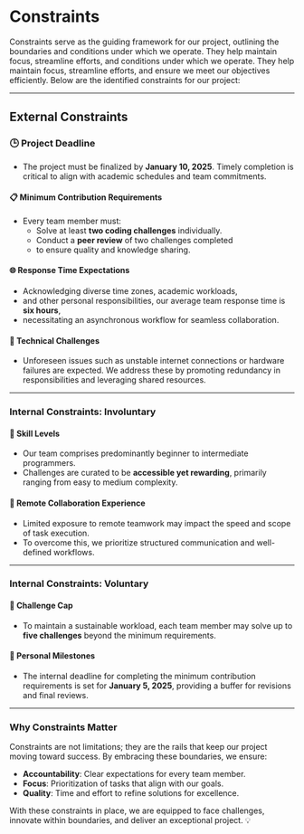 # Constraints  

Constraints serve as the guiding framework for our project,
outlining the boundaries
and conditions under which we operate. They help maintain focus,
streamline efforts, and conditions under which we operate.
They help maintain focus, streamline efforts,
and ensure we meet our objectives efficiently.
Below are the identified constraints
for our project:  

---

## **External Constraints**  

### 🕒 **Project Deadline**  

- The project must be finalized by **January 10, 2025**. Timely completion
  is critical to align with academic schedules and team commitments.  

#### 📋 **Minimum Contribution Requirements**  

- Every team member must:  
  - Solve at least **two coding challenges** individually.  
  - Conduct a **peer review** of two challenges completed
  - to ensure quality and knowledge sharing.  

#### 🌐 **Response Time Expectations**  

- Acknowledging diverse time zones, academic workloads,
- and other personal responsibilities, our average team response time is **six hours**,
- necessitating an asynchronous workflow for seamless collaboration.

#### 🚨 **Technical Challenges**  

- Unforeseen issues such as unstable internet connections or hardware failures
  are expected. We address these by promoting redundancy in responsibilities
  and leveraging shared resources.  

---

### **Internal Constraints: Involuntary**  

#### 🧠 **Skill Levels**  

- Our team comprises predominantly beginner to intermediate programmers.
- Challenges are curated to be **accessible yet rewarding**, primarily ranging
  from easy to medium complexity.  

#### 🤝 **Remote Collaboration Experience**  

- Limited exposure to remote teamwork may impact the speed and scope of task
  execution.
- To overcome this, we prioritize structured communication
  and well-defined workflows.  

---

### **Internal Constraints: Voluntary**  

#### 🚀 **Challenge Cap**  

- To maintain a sustainable workload, each team member may solve up to **five challenges**
  beyond the minimum requirements.  

#### 📅 **Personal Milestones**  

- The internal deadline for completing the minimum contribution requirements
  is set for **January 5, 2025**, providing a buffer for revisions
  and final reviews.  

---

### **Why Constraints Matter**  

Constraints are not limitations; they are the rails that keep our project moving
toward success.
 By embracing these boundaries, we ensure:  

- **Accountability**: Clear expectations for every team member.  
- **Focus**: Prioritization of tasks that align with our goals.  
- **Quality**: Time and effort to refine solutions for excellence.  

With these constraints in place, we are equipped to face challenges,
innovate within boundaries, and deliver an exceptional project. 💡
